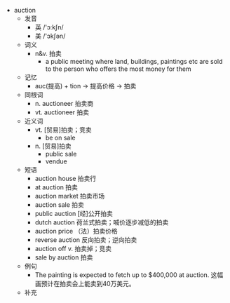 - auction
  - 发音
    - 英 /'ɔːkʃn/
    - 美 /'ɔkʃən/
  - 词义
    - n&v. 拍卖
      - a public meeting where land, buildings, paintings etc are sold to the person who offers the most money for them
  - 记忆
    - auc(提高) + tion → 提高价格 → 拍卖
  - 同根词
    - n. auctioneer 拍卖商
    - vt. auctioneer 拍卖
  - 近义词
    - vt. [贸易]拍卖；竞卖
      - be on sale
    - n. [贸易]拍卖
      - public sale
      - vendue
  - 短语
    - auction house 拍卖行
    - at auction 拍卖
    - auction market 拍卖市场
    - auction sale 拍卖
    - public auction [经]公开拍卖
    - dutch auction 荷兰式拍卖；喊价逐步减低的拍卖
    - auction price （法）拍卖价格
    - reverse auction 反向拍卖；逆向拍卖
    - auction off v. 拍卖掉；竞卖
    - sale by auction 拍卖
  - 例句
    - The painting is expected to fetch up to $400,000 at auction. 这幅画预计在拍卖会上能卖到40万美元。
  - 补充